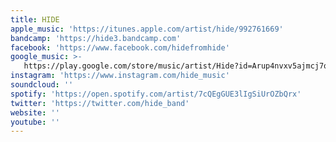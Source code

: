 ```yaml
---
title: HIDE
apple_music: 'https://itunes.apple.com/artist/hide/992761669'
bandcamp: 'https://hide3.bandcamp.com'
facebook: 'https://www.facebook.com/hidefromhide'
google_music: >-
   https://play.google.com/store/music/artist/Hide?id=Arup4nvxv5ajmcj7qkdc2ihvnqm
instagram: 'https://www.instagram.com/hide_music'
soundcloud: ''
spotify: 'https://open.spotify.com/artist/7cQEgGUE3lIgSiUrOZbQrx'
twitter: 'https://twitter.com/hide_band'
website: ''
youtube: ''
---
```

